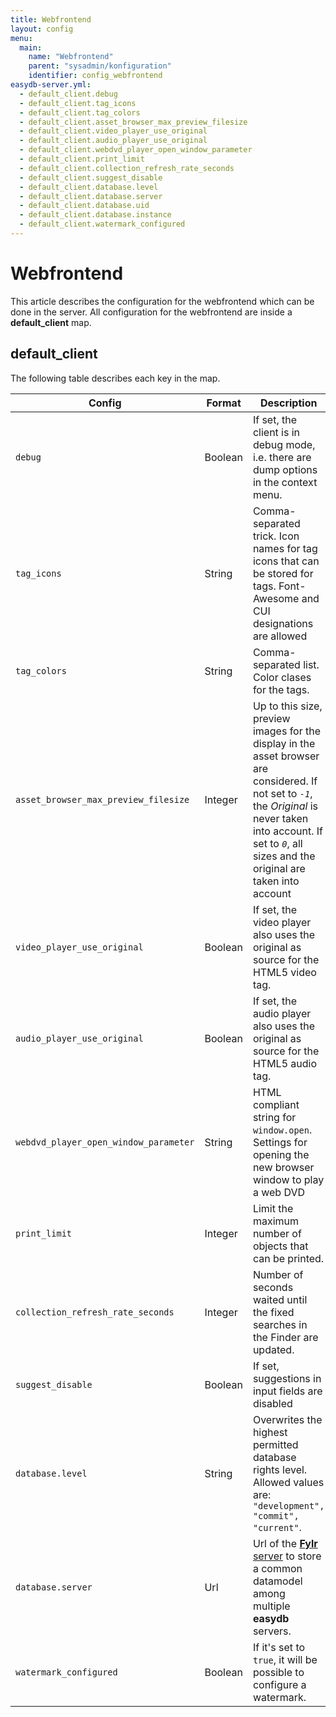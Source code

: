 ```yaml
---
title: Webfrontend
layout: config
menu:
  main:
    name: "Webfrontend"
    parent: "sysadmin/konfiguration"
    identifier: config_webfrontend
easydb-server.yml:
  - default_client.debug
  - default_client.tag_icons
  - default_client.tag_colors
  - default_client.asset_browser_max_preview_filesize
  - default_client.video_player_use_original
  - default_client.audio_player_use_original
  - default_client.webdvd_player_open_window_parameter
  - default_client.print_limit
  - default_client.collection_refresh_rate_seconds
  - default_client.suggest_disable
  - default_client.database.level
  - default_client.database.server
  - default_client.database.uid
  - default_client.database.instance
  - default_client.watermark_configured
---
```


# Webfrontend

This article describes the configuration for the webfrontend which can be done in the server. All configuration for the webfrontend are inside a **default_client** map.

## default_client

The following table describes each key in the map.

| Config  | Format  | Description                                                  | Default |
| ------- | ------- | ------------------------------------------------------------ | ------- |
| `debug` | Boolean | If set, the client is in debug mode, i.e. there are dump options in the context menu. | *false* |
| `tag_icons` | String | Comma-separated trick. Icon names for tag icons that can be stored for tags. Font-Awesome and CUI designations are allowed | *bolt, check, cloud, warning, legal* |
| `tag_colors`  | String  | Comma-separated list. Color clases for the tags. | *green, red, blue, yellow* |
| `asset_browser_max_preview_filesize`       | Integer        | Up to this size, preview images for the display in the asset browser are considered. If not set to *`-1`*, the *Original* is never taken into account. If set to *`0`*, all sizes and the original are taken into account | - |
| `video_player_use_original`  | Boolean   | If set, the video player also uses the original as source for the HTML5 video tag. | *false* |
| `audio_player_use_original`  | Boolean   |  If set, the audio player also uses the original as source for the HTML5 audio tag. | *false* |
| `webdvd_player_open_window_parameter` | String         | HTML compliant string for `window.open`. Settings for opening the new browser window to play a web DVD | - |
| `print_limit`                 | Integer         | Limit the maximum number of objects that can be printed. | *250* |
| `collection_refresh_rate_seconds` | Integer   | Number of seconds waited until the fixed searches in the Finder are updated. | *30* |
| `suggest_disable`    | Boolean       | If set, suggestions in input fields are disabled | *false* |
| `database.level`           | String     | Overwrites the highest permitted database rights level. Allowed values are: `"development", "commit", "current"`. | - |
| `database.server` | Url | Url of the [**Fylr** server](/sysadmin/fylr) to store a common datamodel among multiple **easydb** servers. | - |
| `watermark_configured`    | Boolean        | If it's set to `true`, it will be possible to configure a watermark.  | *false* |